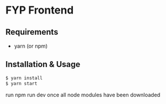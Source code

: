 # FYP Frontend

## Requirements

- yarn (or npm)

## Installation & Usage

```bash
$ yarn install
$ yarn start
```
run npm run dev once all node modules have been downloaded
